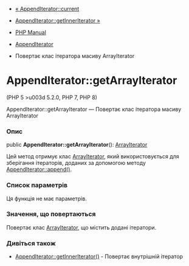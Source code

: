 - [« AppendIterator::current](appenditerator.current.md)
- [AppendIterator::getInnerIterator
»](appenditerator.getinneriterator.md)

- [PHP Manual](index.md)
- [AppendIterator](class.appenditerator.md)
- Повертає клас ітератора масиву ArrayIterator

# AppendIterator::getArrayIterator

(PHP 5 \>u003d 5.2.0, PHP 7, PHP 8)

AppendIterator::getArrayIterator — Повертає клас ітератора масиву
ArrayIterator

### Опис

public **AppendIterator::getArrayIterator**():
[ArrayIterator](class.arrayiterator.md)

Цей метод отримує клас [ArrayIterator](class.arrayiterator.md),
який використовується для зберігання ітераторів, доданих за допомогою
методу [AppendIterator::append()](appenditerator.append.md).

### Список параметрів

Ця функція не має параметрів.

### Значення, що повертаються

Повертає клас [ArrayIterator](class.arrayiterator.md), що містить
додані ітератори.

### Дивіться також

- [AppendIterator::getInnerIterator()](appenditerator.getinneriterator.md) -
Повертає внутрішній ітератор
